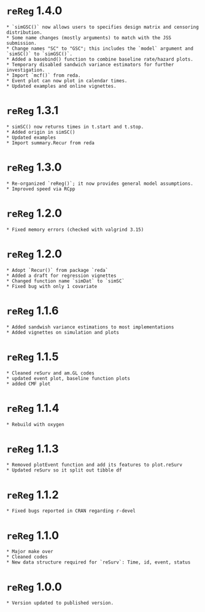 # `reReg` 1.4.0
  	* `simGSC()` now allows users to specifies design matrix and censoring distribution.
	* Some name changes (mostly arguments) to match with the JSS submission.
	* Change names "SC" to "GSC"; this includes the `model` argument and `simSC()` to `simGSC()`.
	* Added a basebind() function to combine baseline rate/hazard plots.
	* Temporary disabled sandwich variance estimators for further investigation.
	* Import `mcf()` from reda.
	* Event plot can now plot in calendar times.
	* Updated examples and online vignettes.
# `reReg` 1.3.1
  	* simSC() now returns times in t.start and t.stop.
	* Added origin in simSC()
	* Updated examples
	* Import summary.Recur from reda
# `reReg` 1.3.0
  	* Re-organized `reReg()`; it now provides general model assumptions.
	* Improved speed via RCpp
# `reReg` 1.2.0
  	* Fixed memory errors (checked with valgrind 3.15)
# `reReg` 1.2.0
  	* Adopt `Recur()` from package `reda`
	* Added a draft for regression vignettes
	* Changed function name `simDat` to `simSC`
	* Fixed bug with only 1 covariate
# `reReg` 1.1.6
	* Added sandwish variance estimations to most implementations
	* Added vignettes on simulation and plots
# `reReg` 1.1.5
	* Cleaned reSurv and am.GL codes
	* updated event plot, baseline function plots
	* added CMF plot
# `reReg` 1.1.4
	* Rebuild with oxygen
# `reReg` 1.1.3
	* Removed plotEvent function and add its features to plot.reSurv
	* Updated reSurv so it split out tibble df
# `reReg` 1.1.2
	* Fixed bugs reported in CRAN regarding r-devel
# `reReg` 1.1.0
	* Major make over
	* Cleaned codes
	* New data structure required for `reSurv`: Time, id, event, status
# `reReg` 1.0.0
	* Version updated to published version.   
 